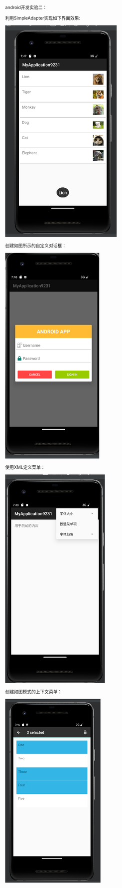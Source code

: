 android开发实验二：

利用SimpleAdapter实现如下界面效果:

![image](https://github.com/tanadsfa/shiyan3/blob/main/image/1.png)

创建如图所示的自定义对话框：

![image](https://github.com/tanadsfa/shiyan3/blob/main/image/2.png)

使用XML定义菜单：

![image](https://github.com/tanadsfa/shiyan3/blob/main/image/3.png)

创建如图模式的上下文菜单：

![image](https://github.com/tanadsfa/shiyan3/blob/main/image/4.png)

